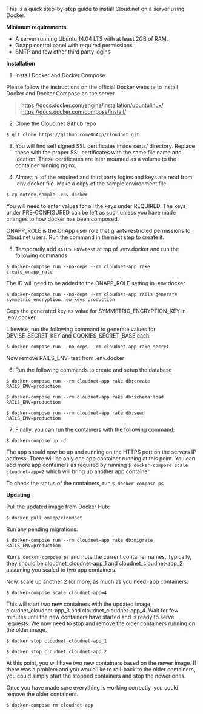 This is a quick step-by-step guide to install Cloud.net on a server using Docker.

**Minimum requirements**

* A server running Ubuntu 14.04 LTS with at least 2GB of RAM.
* Onapp control panel with required permissions
* SMTP and few other third party logins

**Installation**

1. Install Docker and Docker Compose

  Please follow the instructions on the official Docker website to install Docker and Docker Compose on the server. 

  > https://docs.docker.com/engine/installation/ubuntulinux/
  > https://docs.docker.com/compose/install/

2. Clone the Cloud.net Github repo

  `$ git clone https://github.com/OnApp/cloudnet.git`

3. You will find self signed SSL certificates inside certs/ directory. Replace these with the proper SSL certificates with the same file name and location. These certificates are later mounted as a volume to the container running nginx.
  
4. Almost all of the required and third party logins and keys are read from .env.docker file. Make a copy of the sample environment file.

  `$ cp dotenv.sample .env.docker`
  
  You will need to enter values for all the keys under REQUIRED. The keys under PRE-CONFIGURED can be left as such unless you have made changes to how docker has been composed. 
    
  ONAPP_ROLE is the OnApp user role that grants restricted permissions to Cloud.net users. Run the command in the next step to create it.
    
5. Temporarily add `RAILS_ENV=test` at top of .env.docker and run the following commands

  `$ docker-compose run --no-deps --rm cloudnet-app rake create_onapp_role`

  The ID will need to be added to the ONAPP_ROLE setting in .env.docker

  `$ docker-compose run --no-deps --rm cloudnet-app rails generate symmetric_encryption:new_keys production`

  Copy the generated key as value for SYMMETRIC_ENCRYPTION_KEY in .env.docker

  Likewise, run the following command to generate values for DEVISE_SECRET_KEY and COOKIES_SECRET_BASE each:

  `$ docker-compose run --no-deps --rm cloudnet-app rake secret`

  Now remove RAILS_ENV=test from .env.docker

6. Run the following commands to create and setup the database

  `$ docker-compose run --rm cloudnet-app rake db:create RAILS_ENV=production`

  `$ docker-compose run --rm cloudnet-app rake db:schema:load RAILS_ENV=production`

  `$ docker-compose run --rm cloudnet-app rake db:seed RAILS_ENV=production`
 
7. Finally, you can run the containers with the following command:

  `$ docker-compose up -d`
  
The app should now be up and running on the HTTPS port on the servers IP address. There will be only one app container running at this point. You can add more app containers as required by running `$ docker-compose scale cloudnet-app=2` which will bring up another app container.

To check the status of the containers, run `$ docker-compose ps`

**Updating**

Pull the updated image from Docker Hub:

`$ docker pull onapp/cloudnet`

Run any pending migrations:

`$ docker-compose run --rm cloudnet-app rake db:migrate RAILS_ENV=production`

Run `$ docker-compose ps` and note the current container names. Typically, they should be cloudnet_cloudnet-app_1 and cloudnet_cloudnet-app_2 assuming you scaled to two app containers.

Now, scale up another 2 (or more, as much as you need) app containers.

`$ docker-compose scale cloudnet-app=4`

This will start two new containers with the updated image, cloudnet_cloudnet-app_3 and cloudnet_cloudnet-app_4. Wait for few minutes until the new containers have started and is ready to serve requests. We now need to stop and remove the older containers running on the older image.

`$ docker stop cloudnet_cloudnet-app_1`

`$ docker stop cloudnet_cloudnet-app_2`

At this point, you will have two new containers based on the newer image. If there was a problem and you would like to roll-back to the older containers, you could simply start the stopped containers and stop the newer ones.

Once you have made sure everything is working correctly, you could remove the older containers.

`$ docker-compose rm cloudnet-app`
